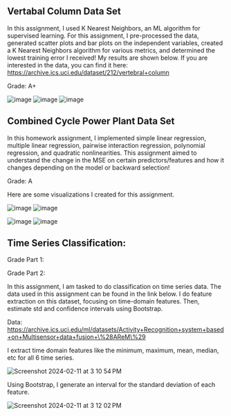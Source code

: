 ## Vertabal Column Data Set

In this assignment, I used K Nearest Neighbors, an ML algorithm for supervised learning.  For this assignment, I pre-processed the data, generated scatter plots and bar plots on the independent variables, created a K Nearest Neighbors algorithm for various metrics, and determined the lowest training error I received! My results are shown below. If you are interested in the data, you can find it here: https://archive.ics.uci.edu/dataset/212/vertebral+column

Grade: A+

![image](https://github.com/epenaloz/My-Projects-Description/assets/118321814/d2d172bf-ee8f-49e8-bc11-d9e7eb2e9e13)
![image](https://github.com/epenaloz/My-Projects-Description/assets/118321814/9539543b-d963-4f94-9bcd-0497542352cd)
![image](https://github.com/epenaloz/My-Projects-Description/assets/118321814/95cba810-e4fc-489b-98b0-60013d3ed0c5)


## Combined Cycle Power Plant Data Set
In this homework assignment, I implemented simple linear regression, multiple linear regression, pairwise interaction regression, polynomial regression, and quadratic nonlinearities. This assignment aimed to understand the change in the MSE on certain predictors/features and how it changes depending on the model or backward selection!

Grade: A

Here are some visualizations I created for this assignment. 

![image](https://github.com/epenaloz/My-Projects-Description/assets/118321814/099b965c-88cf-405b-a7c3-eddad1d708a6)
![image](https://github.com/epenaloz/My-Projects-Description/assets/118321814/e3c01d9d-309b-4a4f-9ea3-4154b7b4d908)

![image](https://github.com/epenaloz/My-Projects-Description/assets/118321814/f4941c78-f067-48ee-b781-3d4274475b0a)
![image](https://github.com/epenaloz/My-Projects-Description/assets/118321814/1e0ea61a-3beb-406a-a936-913242c51cbb)


## Time Series Classification:

Grade Part 1:



Grade Part 2:



In this assignment, I am tasked to do classification on time series data. The data used in this assignment can be found in the link below.
I do feature extraction on this dataset, focusing on time-domain features. Then, estimate std and confidence intervals using Bootstrap.

Data: https://archive.ics.uci.edu/ml/datasets/Activity+Recognition+system+based+on+Multisensor+data+fusion+\%28AReM\%29

I extract time domain features like the minimum, maximum, mean, median, etc for all 6 time series.

![Screenshot 2024-02-11 at 3 10 54 PM](https://github.com/epenaloz/My-Projects-Description/assets/118321814/e16b3d20-6eb1-457f-8322-a92116aed00b)

Using Bootstrap, I generate an interval for the standard deviation of each feature.

![Screenshot 2024-02-11 at 3 12 02 PM](https://github.com/epenaloz/My-Projects-Description/assets/118321814/315caaab-27cb-45bc-924b-2a77b36191de)






